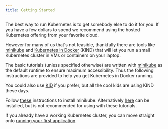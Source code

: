 ```yaml
---
title: Getting Started
---
```


The best way to run Kubernetes is to get somebody else to do it for you. If you have a few dollars to spend we recommend using the hosted Kubernetes offering from your favorite cloud.

However for many of us that's not feasible, thankfully there are tools like [minikube](https://github.com/kubernetes/minikube) and [Kubernetes in Docker](https://kind.sigs.k8s.io/) (KIND) that will let you run a small Kubernetes cluster in VMs or containers on your laptop.

The basic tutorials (unless specified otherwise) are written with [minikube](https://github.com/kubernetes/minikube) as the default runtime to ensure maximum accessibility. Thus the following instructions are provided to help you get Kubernetes in Docker running.

You could also use [KID](https://kind.sigs.k8s.io/) if you prefer, but all the cool kids are using KIND these days.

Follow [these](/running-kubernetes/minikube) instructions to install minikube. Alternatively [here](/running-kubernetes/kind) can be installed, but is not recommended for using with these tutorials.

If you already have a working Kubernetes cluster, you can move straight onto [running your first application](/getting-started/1).
